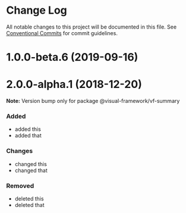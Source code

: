 # Change Log

All notable changes to this project will be documented in this file.
See [Conventional Commits](https://conventionalcommits.org) for commit guidelines.

# 1.0.0-beta.6 (2019-09-16)



# 2.0.0-alpha.1 (2018-12-20)

**Note:** Version bump only for package @visual-framework/vf-summary





### Added
- added this
- added that

### Changes

- changed this
- changed that

### Removed

- deleted this
- deleted that

